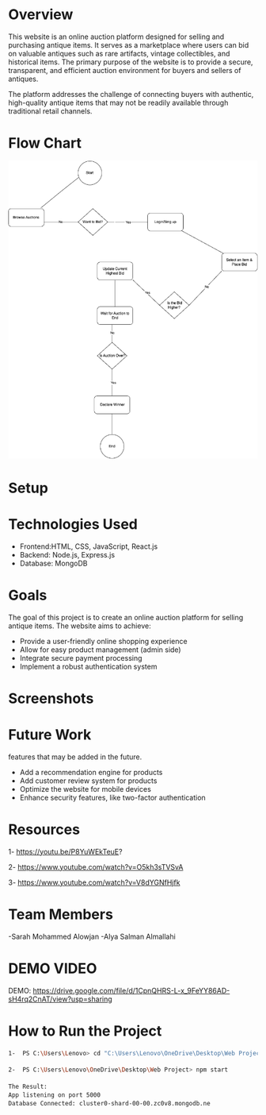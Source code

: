  # Overview
 
This website is an online auction platform designed for selling and purchasing antique items. It serves as a marketplace where users can bid on valuable antiques such as rare artifacts, vintage collectibles, and historical items. The primary purpose of the website is to provide a secure, transparent, and efficient auction environment for buyers and sellers of antiques.

The platform addresses the challenge of connecting buyers with authentic, high-quality antique items that may not be readily available through traditional retail channels.

# Flow Chart
 ![Flow Chart](https://raw.githubusercontent.com/Sara-Alo/CS346-Group-4/main/wepProject.drawio.png)


# Setup


# Technologies Used

   - Frontend:HTML, CSS, JavaScript, React.js
   - Backend: Node.js, Express.js
   - Database: MongoDB

  
#  Goals
   The goal of this project is to create an online auction platform for selling antique items. The website aims to achieve:
 
   - Provide a user-friendly online shopping experience
   - Allow for easy product management (admin side)
   - Integrate secure payment processing
   - Implement a robust authentication system

#  Screenshots
  

 # Future Work
features that may be added in the future.

   - Add a recommendation engine for products
   - Add customer review system for products
   - Optimize the website for mobile devices
   - Enhance security features, like two-factor authentication

 # Resources

 1-  https://youtu.be/P8YuWEkTeuE?

2- https://www.youtube.com/watch?v=O5kh3sTVSvA

3-  https://www.youtube.com/watch?v=V8dYGNfHjfk
  
  # Team Members
  
  -Sarah Mohammed Alowjan
  -Alya Salman Almallahi

# DEMO VIDEO
DEMO: https://drive.google.com/file/d/1CpnQHRS-L-x_9FeYY86AD-sH4rq2CnAT/view?usp=sharing
#  How to Run the Project

   ```bash
1-  PS C:\Users\Lenovo> cd "C:\Users\Lenovo\OneDrive\Desktop\Web Project"
 
2-  PS C:\Users\Lenovo\OneDrive\Desktop\Web Project> npm start
 
The Result:
App listening on port 5000
Database Connected: cluster0-shard-00-00.zc0v8.mongodb.ne
